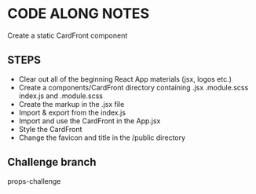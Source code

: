 # CODE ALONG NOTES

Create a static CardFront component

## STEPS

- Clear out all of the beginning React App materials (jsx, logos etc.)
- Create a components/CardFront directory containing .jsx .module.scss index.js and .module.scss
- Create the markup in the .jsx file
- Import & export from the index.js
- Import and use the CardFront in the App.jsx
- Style the CardFront
- Change the favicon and title in the /public directory

## Challenge branch

props-challenge
